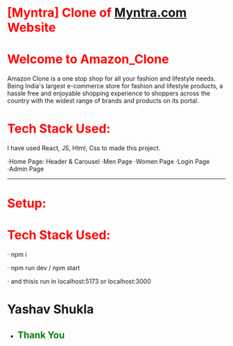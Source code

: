 # <span style="color:red">[Myntra] Clone of [Myntra.com](https://www.Myntra.com/) Website </span>

# <span style="color:red"> Welcome to Amazon_Clone</span>


Amazon Clone is a one stop shop for all your fashion and lifestyle needs. Being India's largest e-commerce store for fashion and lifestyle products, a hassle free and enjoyable shopping experience to shoppers across the country with the widest range of brands and products on its portal.

# <span style="color:red"> Tech Stack Used: </span>

I have used React, JS, Html, Css to made this project.


⋅Home Page: Header & Carousel 
⋅Men Page 
⋅Women Page 
⋅Login Page 
⋅Admin Page 
<hr>

# <span style="color:red"> Setup: </span>
# <span style="color:red"> Tech Stack Used: </span>
⋅ npm i


⋅ npm run dev / npm start


⋅ and thisis run in localhost:5173 or localhost:3000

# Yashav Shukla

- ## <span style="color:green"> Thank You </span>
